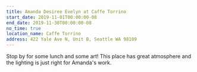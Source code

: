 ```yaml
---
title: Amanda Desiree Evelyn at Caffe Torrino
start_date: 2019-11-01T00:00:00-08
end_date: 2019-11-30T00:00:00-08
no_time: true
location_name: Caffe Torrino
address: 422 Yale Ave N, Unit B, Seattle WA 98109
---
```

Stop by for some lunch and some art! This place has great atmosphere and the lighting is just right for Amanda's work. 